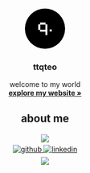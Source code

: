<a id="readme-top"></a>

<br />
<div align="center">
  <a href="https://github.com/ttqteo/ttqteo">
    <img src="public/images/logo.png" alt="Logo" width="80" height="80" style="border-radius: 100%;">
  </a>

  <h3 align="center">ttqteo</h3>

  <p align="center">
    welcome to my world
    <br />
    <a href="https://ttqteo.vercel.app" target="_blank"><strong>explore my website »</strong></a>
  </p>
</div>

<h2 align="center">about me</h2>

<div align="center" style="margin-bottom: 5px;">
  <img src="https://github-readme-stats.vercel.app/api?username=ttqteo&show_icons=true&count_private=true&hide_border=true" align="center" />
</div>  

<div align="center">
  <a href="https://github.com/ttqteo" target="_blank">
    <img src=https://img.shields.io/badge/github-%2324292e.svg?&style=for-the-badge&logo=github&logoColor=white alt=github style="margin-bottom: 5px;" />
  </a>
  <a href="https://linkedin.com/in/ttqteo" target="_blank">
    <img src=https://img.shields.io/badge/linkedin-%231E77B5.svg?&style=for-the-badge&logo=linkedin&logoColor=white alt=linkedin style="margin-bottom: 5px;" />
  </a>
  <div align="center">
    <img src="https://komarev.com/ghpvc/?username=ttqteo&&style=flat-square" align="center" />
  </div>  
</div> 

<br/>  
